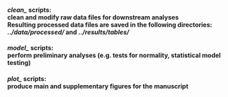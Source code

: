 #### *clean_* scripts:<br>clean and modify raw data files for downstream analyses<br>Resulting processed data files are saved in the following directories: *../data/processed/* and *../results/tables/*

#### *model_* scripts:<br>perform preliminary analyses (e.g. tests for normality, statistical model testing)

#### *plot_* scripts:<br>produce main and supplementary figures for the manuscript
